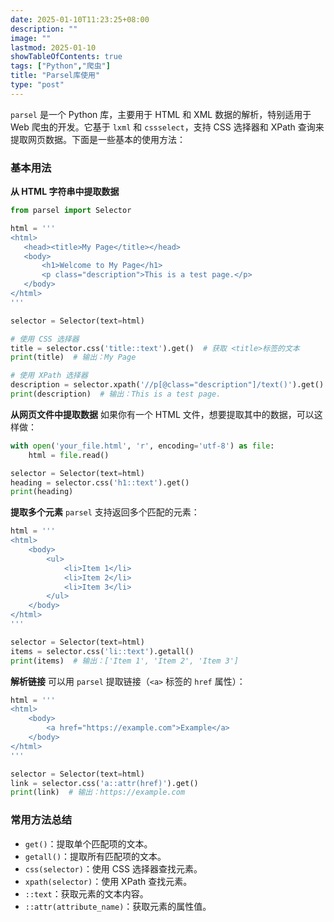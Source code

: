 ```yaml
---
date: 2025-01-10T11:23:25+08:00
description: ""
image: ""
lastmod: 2025-01-10
showTableOfContents: true
tags: ["Python","爬虫"]
title: "Parsel库使用"
type: "post"
---
```

`parsel` 是一个 Python 库，主要用于 HTML 和 XML 数据的解析，特别适用于 Web 爬虫的开发。它基于 `lxml` 和 `cssselect`，支持 CSS 选择器和 XPath 查询来提取网页数据。下面是一些基本的使用方法：
### 基本用法
 **从 HTML 字符串中提取数据**
 ```python
 from parsel import Selector

html = '''
<html>
    <head><title>My Page</title></head>
    <body>
        <h1>Welcome to My Page</h1>
        <p class="description">This is a test page.</p>
    </body>
</html>
'''

selector = Selector(text=html)

# 使用 CSS 选择器
title = selector.css('title::text').get()  # 获取 <title>标签的文本
print(title)  # 输出：My Page

# 使用 XPath 选择器
description = selector.xpath('//p[@class="description"]/text()').get()
print(description)  # 输出：This is a test page.
```
**从网页文件中提取数据** 如果你有一个 HTML 文件，想要提取其中的数据，可以这样做：
```python
with open('your_file.html', 'r', encoding='utf-8') as file:
    html = file.read()

selector = Selector(text=html)
heading = selector.css('h1::text').get()
print(heading)
```
**提取多个元素** `parsel` 支持返回多个匹配的元素：
```python
html = '''
<html>
    <body>
        <ul>
            <li>Item 1</li>
            <li>Item 2</li>
            <li>Item 3</li>
        </ul>
    </body>
</html>
'''

selector = Selector(text=html)
items = selector.css('li::text').getall()
print(items)  # 输出：['Item 1', 'Item 2', 'Item 3']
```
**解析链接** 可以用 `parsel` 提取链接（`<a>` 标签的 `href` 属性）：
```python
html = '''
<html>
    <body>
        <a href="https://example.com">Example</a>
    </body>
</html>
'''

selector = Selector(text=html)
link = selector.css('a::attr(href)').get()
print(link)  # 输出：https://example.com
```
### 常用方法总结
- `get()`：提取单个匹配项的文本。
- `getall()`：提取所有匹配项的文本。
- `css(selector)`：使用 CSS 选择器查找元素。
- `xpath(selector)`：使用 XPath 查找元素。
- `::text`：获取元素的文本内容。
- `::attr(attribute_name)`：获取元素的属性值。

